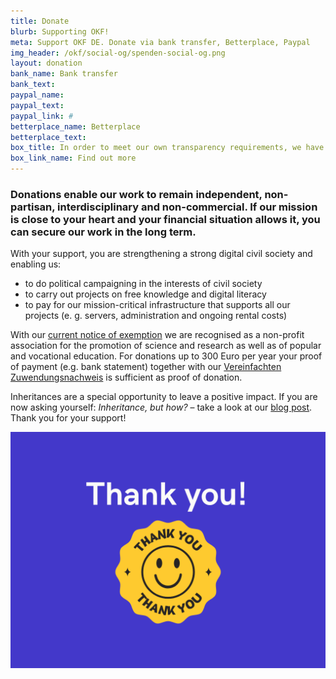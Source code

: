 ```yaml
---
title: Donate
blurb: Supporting OKF!
meta: Support OKF DE. Donate via bank transfer, Betterplace, Paypal
img_header: /okf/social-og/spenden-social-og.png
layout: donation
bank_name: Bank transfer
bank_text:
paypal_name:
paypal_text:
paypal_link: #
betterplace_name: Betterplace
betterplace_text:
box_title: In order to meet our own transparency requirements, we have compiled the most important transparency information
box_link_name: Find out more
---
```


### Donations enable our work to remain independent, non-partisan, interdisciplinary and non-commercial. If our mission is close to your heart and your financial situation allows it, you can secure our work in the long term.

With your support, you are strengthening a strong digital civil society and enabling us:

* to do political campaigning in the interests of civil society
* to carry out projects on free knowledge and digital literacy
* to pay for our mission-critical infrastructure that supports all our projects (e. g. servers, administration and ongoing rental costs)

With our [current notice of exemption](https://okfn.de/files/documents/2023_Freistellungsbescheid_fuer2022.pdf) we are recognised as a non-profit association for the promotion of science and research as well as of popular and vocational education. For donations up to 300 Euro per year your proof of payment (e.g. bank statement) together with our [Vereinfachten Zuwendungsnachweis](https://okfn.de/files/documents/2023_OKF_Zuwendungen_vereinfachteZuwendungsbest.pdf) is sufficient as proof of donation.

Inheritances are a special opportunity to leave a positive impact. If you are now asking yourself: *Inheritance, but how?* – take a look at our [blog post](https://okfn.de/blog/2024/09/spenden-und-erbschaften-f%C3%BCr-die-okf/). Thank you for your support!

![Thank you!](/files/images/Donations_thankyou.png) 
